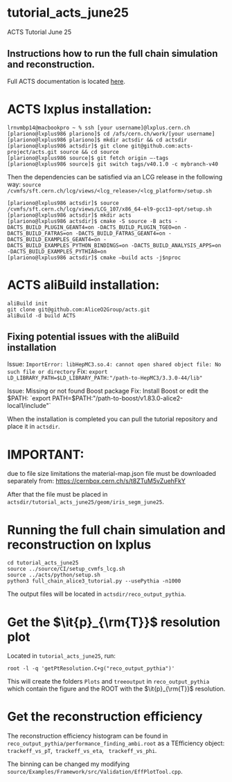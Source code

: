 # tutorial_acts_june25
ACTS Tutorial June 25

## Instructions how to run the full chain simulation and reconstruction.

Full ACTS documentation is located [here](https://acts.readthedocs.io/en/latest/).

# ACTS lxplus installation: 
```
lrnvmbp14@macbookpro ~ % ssh [your username]@lxplus.cern.ch
[plariono@lxplus986 plariono]$ cd /afs/cern.ch/work/[your username]
[plariono@lxplus986 plariono]$ mkdir actsdir && cd actsdir
[plariono@lxplus986 actsdir]$ git clone git@github.com:acts-project/acts.git source && cd source
[plariono@lxplus986 source]$ git fetch origin —-tags
[plariono@lxplus986 source]$ git switch tags/v40.1.0 -c mybranch-v40
```
Then the dependencies can be satisfied via an LCG release in the following way: 
`source /cvmfs/sft.cern.ch/lcg/views/<lcg_release>/<lcg_platform>/setup.sh`

```
[plariono@lxplus986 actsdir]$ source /cvmfs/sft.cern.ch/lcg/views/LCG_107/x86_64-el9-gcc13-opt/setup.sh
[plariono@lxplus986 actsdir]$ mkdir acts
[plariono@lxplus986 actsdir]$ cmake -S source -B acts -DACTS_BUILD_PLUGIN_GEANT4=on -DACTS_BUILD_PLUGIN_TGEO=on -DACTS_BUILD_FATRAS=on -DACTS_BUILD_FATRAS_GEANT4=on -DACTS_BUILD_EXAMPLES_GEANT4=on -DACTS_BUILD_EXAMPLES_PYTHON_BINDINGS=on -DACTS_BUILD_ANALYSIS_APPS=on -DACTS_BUILD_EXAMPLES_PYTHIA8=on
[plariono@lxplus986 actsdir]$ cmake —build acts -j$nproc
```
# ACTS aliBuild installation:
```
aliBuild init
git clone git@github.com:AliceO2Group/acts.git
aliBuild -d build ACTS
```
## Fixing potential issues with the aliBuild installation

Issue: `ImportError: libHepMC3.so.4: cannot open shared object file: No such file or directory`
Fix: `export LD_LIBRARY_PATH=$LD_LIBRARY_PATH:"/path-to-HepMC3/3.3.0-44/lib"`

Issue: Missing or not found Boost package
Fix: Install Boost or edit the $PATH: `export PATH=$PATH:"/path-to-boost/v1.83.0-alice2-local1/include"`

When the installation is completed you can pull the tutorial repository and place it in ```actsdir```.

# IMPORTANT: 
due to file size limitations the material-map.json file must be downloaded separately from:
https://cernbox.cern.ch/s/t8ZTuM5vZuehFkY

After that the file must be placed in ```actsdir/tutorial_acts_june25/geom/iris_segm_june25```. 

# Running the full chain simulation and reconstruction on lxplus

```
cd tutorial_acts_june25
source ../source/CI/setup_cvmfs_lcg.sh
source ../acts/python/setup.sh
python3 full_chain_alice3_tutorial.py --usePythia -n1000
```

The output files will be located in ```actsdir/reco_output_pythia```.

# Get the $\it{p}_{\rm{T}}$ resolution plot

Located in ```tutorial_acts_june25```, run:
```
root -l -q 'getPtResolution.C+g("reco_output_pythia")'
```

This will create the folders ```Plots``` and ```treeoutput``` in ```reco_output_pythia``` which contain the figure and the ROOT with the $\it{p}_{\rm{T}}$ resolution.

# Get the reconstruction efficiency 

The reconstruction efficiency histogram can be found in ```reco_output_pythia/performance_finding_ambi.root``` as a TEfficiency object:
``` trackeff_vs_pT```,``` trackeff_vs_eta```, ``` trackeff_vs_phi```.

The binning can be changed my modifying ```source/Examples/Framework/src/Validation/EffPlotTool.cpp```.